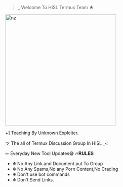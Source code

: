 

>_ Welcome To HISL Termux Team ★

<img src="https://telegra.ph/file/d5218dcee364937138044.jpg" alt="nz" width="350"/>
</p>

+] Teaching By Unknown Exploiter.

ツ The all of Termux Discussion Group In HISL _<

⇨ Everyday New Tool Updates😁
🔥𝐑𝐔𝐋𝐄𝐒

- ☬ No Any Link and Document put To Group
- ☬ No Any Spams,No any Porn Content,No Crading
- ☬ Don't use bot commands
- ☬ Don't Send Links.
